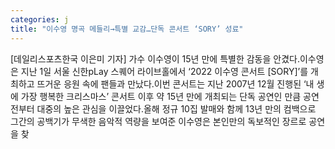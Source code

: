 ```yaml
---
categories: j
title: "이수영 명곡 메들리→특별 교감…단독 콘서트 ‘SORY’ 성료"
---
```

[데일리스포츠한국 이은미 기자] 가수 이수영이 15년 만에 특별한 감동을 안겼다.이수영은 지난 1일 서울 신한pLay 스퀘어 라이브홀에서 ‘2022 이수영 콘서트 [SORY]’를 개최하고 뜨거운 응원 속에 팬들과 만났다.이번 콘서트는 지난 2007년 12월 진행된 ‘내 생에 가장 행복한 크리스마스’ 콘서트 이후 약 15년 만에 개최되는 단독 공연인 만큼 공연 전부터 대중의 높은 관심을 이끌었다.올해 정규 10집 발매와 함께 13년 만의 컴백으로 그간의 공백기가 무색한 음악적 역량을 보여준 이수영은 본인만의 독보적인 장르로 공연을 찾